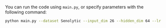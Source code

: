You can run the code using `main.py`, or specify parameters with the following command:

```bash
python main.py --dataset Senolytic --input_dim 26 --hidden_dim 64 --lr 0.001 --sigma 1.5
